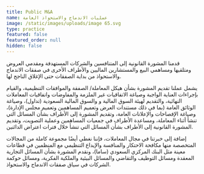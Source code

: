 ```yaml
---
title: Public M&A
name: عمليات الاندماج والاستحواذ العامة
image: /static/images/uploads/image 65.svg
type: practice
featured: false
featured_order: null
hidden: false
---
```

قدمنا المشورة القانونية إلى المتنافسين والشركات المستهدفة ومقدمي العروض ومتلقيها ومساهمي البيع والمستشارين الماليين والأطراف الأخرى في صفقات الاندماج والاستحواذ من بداية الصفقات حتى الإغلاق الناجح لها.

يشمل عملنا تقديم المشورة بشأن هيكل المعاملة/ الصفقة والموافقات التنظيمية، والقيام بإجراءات العناية الواجبة وصياغة الاتفاقيات غير الملزمة والمفاوضات واتفاقيات المعاملات النهائية، والتقديم لهيئة السوق المالية و والسوق المالية السعودية (تداول)، وصياغة الوثائق العامة (بما في ذلك مستندات العرض وتعميم المساهمين وتعميم مجلس الإدارة)، وصياغة الإفصاحات والإعلانات العامة، وتقديم المشورة إلى الأطراف بشأن المسائل التي تنشأ أثناء المعاملة، ومساعدة الأطراف في جمعيات المساهمين وعملية التصويت، وتقديم المشورة القانونية إلى الأطراف بشأن المسائل التي تنشأ خلال فترات اعتراض الدائنين.

إضافة إلى خبرتنا في مجال المعاملات، فإننا نغطي أيضًا مجموعة كاملة من المجالات المتخصصة منها مكافحة الاحتكار والمنافسة والإيداع التنظيمي مع المنظمين في قطاعات معينة مثل البنك المركزي السعودي (ساما)، ونقدم المشورة بشأن المسائل التجارية المعقدة ومسائل التوظيف والتقاضي والمسائل البيئية والملكية الفكرية، ومسائل حوكمة الشركات في سياق صفقات الاندماج والاستحواذ.
